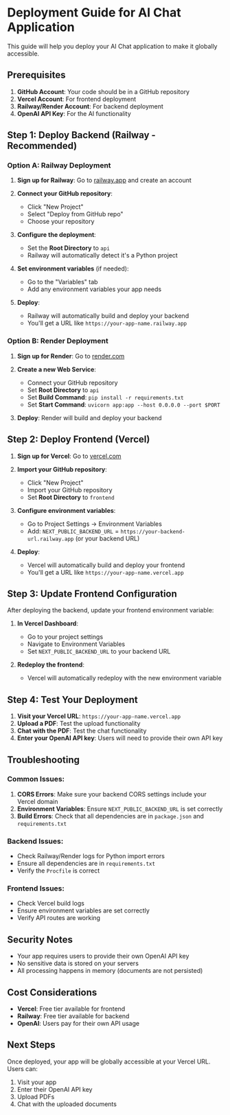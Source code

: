 # Deployment Guide for AI Chat Application

This guide will help you deploy your AI Chat application to make it globally accessible.

## Prerequisites

1. **GitHub Account**: Your code should be in a GitHub repository
2. **Vercel Account**: For frontend deployment
3. **Railway/Render Account**: For backend deployment
4. **OpenAI API Key**: For the AI functionality

## Step 1: Deploy Backend (Railway - Recommended)

### Option A: Railway Deployment

1. **Sign up for Railway**: Go to [railway.app](https://railway.app) and create an account

2. **Connect your GitHub repository**:
   - Click "New Project"
   - Select "Deploy from GitHub repo"
   - Choose your repository

3. **Configure the deployment**:
   - Set the **Root Directory** to `api`
   - Railway will automatically detect it's a Python project

4. **Set environment variables** (if needed):
   - Go to the "Variables" tab
   - Add any environment variables your app needs

5. **Deploy**:
   - Railway will automatically build and deploy your backend
   - You'll get a URL like `https://your-app-name.railway.app`

### Option B: Render Deployment

1. **Sign up for Render**: Go to [render.com](https://render.com)

2. **Create a new Web Service**:
   - Connect your GitHub repository
   - Set **Root Directory** to `api`
   - Set **Build Command**: `pip install -r requirements.txt`
   - Set **Start Command**: `uvicorn app:app --host 0.0.0.0 --port $PORT`

3. **Deploy**: Render will build and deploy your backend

## Step 2: Deploy Frontend (Vercel)

1. **Sign up for Vercel**: Go to [vercel.com](https://vercel.com)

2. **Import your GitHub repository**:
   - Click "New Project"
   - Import your GitHub repository
   - Set **Root Directory** to `frontend`

3. **Configure environment variables**:
   - Go to Project Settings → Environment Variables
   - Add: `NEXT_PUBLIC_BACKEND_URL` = `https://your-backend-url.railway.app` (or your backend URL)

4. **Deploy**:
   - Vercel will automatically build and deploy your frontend
   - You'll get a URL like `https://your-app-name.vercel.app`

## Step 3: Update Frontend Configuration

After deploying the backend, update your frontend environment variable:

1. **In Vercel Dashboard**:
   - Go to your project settings
   - Navigate to Environment Variables
   - Set `NEXT_PUBLIC_BACKEND_URL` to your backend URL

2. **Redeploy the frontend**:
   - Vercel will automatically redeploy with the new environment variable

## Step 4: Test Your Deployment

1. **Visit your Vercel URL**: `https://your-app-name.vercel.app`
2. **Upload a PDF**: Test the upload functionality
3. **Chat with the PDF**: Test the chat functionality
4. **Enter your OpenAI API key**: Users will need to provide their own API key

## Troubleshooting

### Common Issues:

1. **CORS Errors**: Make sure your backend CORS settings include your Vercel domain
2. **Environment Variables**: Ensure `NEXT_PUBLIC_BACKEND_URL` is set correctly
3. **Build Errors**: Check that all dependencies are in `package.json` and `requirements.txt`

### Backend Issues:

- Check Railway/Render logs for Python import errors
- Ensure all dependencies are in `requirements.txt`
- Verify the `Procfile` is correct

### Frontend Issues:

- Check Vercel build logs
- Ensure environment variables are set correctly
- Verify API routes are working

## Security Notes

- Your app requires users to provide their own OpenAI API key
- No sensitive data is stored on your servers
- All processing happens in memory (documents are not persisted)

## Cost Considerations

- **Vercel**: Free tier available for frontend
- **Railway**: Free tier available for backend
- **OpenAI**: Users pay for their own API usage

## Next Steps

Once deployed, your app will be globally accessible at your Vercel URL. Users can:
1. Visit your app
2. Enter their OpenAI API key
3. Upload PDFs
4. Chat with the uploaded documents 